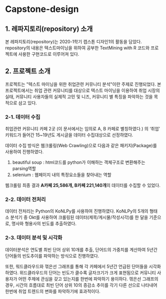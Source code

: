 # Capstone-design
## 1. 레파지토리(repository) 소개
  본 레파지토리(repository)는 2020-1학기 캡스톤 디자인1의 활동을 담았다.
  repository의 내용은 텍스트마이닝을 위하여 공부한 TextMining with R 코드와 프로젝트에 사용한 구현코드로 이루어져 있다. 
  
## 2. 프로젝트 소개
  프로젝트는 "텍스트 마이닝을 위한 취업관련 커뮤니티 분석"이란 주제로 진행되었다. 본 프로젝트에서는 취업 관련 커뮤니티를 대상으로 텍스트 마이닝을 이용하여 취업 시장의 실태, 커뮤니티 사용자들의 실제적 고민 및 니즈, 커뮤니티 별 특징을 파악하는 것을 목적으로 삼고 있다.

### 2-1. 데이터 수집
취업관련 커뮤니티 카페 2곳 (이 문서에서는 임의로 A, B 카페로 별칭하였다.) 의 ‘취업’ 키워드가 들어간 15~19년도 게시글을 데이터 수집대상으로 선정하였다. 

데이터 수집 방식은 웹크롤링(Web Crawling)으로 다음과 같은 패키지(Package)를 사용하여 진행하였다.

1.  beautiful soup : html코드를 python가 이해하는 객체구조로 변환해주는 parsing역할
2.  selenium : 웹페이지 내의 특정요소들을 찾아내는 역할

웹크롤링 최종 결과 **A카페 25,586개, B카페 221,140개**의 데이터를 수집할 수 있었다.

### 2-2. 데이터 전처리
데이터 전처리는 Python의 KoNLPy를 사용하여 진행하였다. KoNLPy의 5개의 형태소 분석기 중 Okt를 사용하여 크롤링된 데이터(제목/게시물/작성시각)를 한 달을 기준으로, 명사와 형용사의 빈도를 추출하였다.

### 2-3. 데이터 분석 및 시각화
데이터분석은 연도별 최빈 단어 상위 10개를 추출, 단어드의 가중치를 계산하여 5년간 단어들의 빈도추이를 파악하는 방식으로 진행하였다. 

또한, 워드클라우드와 꺾은선 그래프를 통해 각 카페에서 5년간 언급된 단어들을 시각화하였다. 위드클라우드의 단어는 빈도가 클수록 글자크기가 크게 표현됨으로 커뮤니티 사용자가 어떤 주제에 관심을 갖고 있는지를 한번에 파악하기 용이하다. 꺾은선 그래프의 경우, 시간의 흐름대로 최빈 단어 상위 10의 증감소 추이를 각기 다른 선으로 나타내어 한번에 취업 트렌드의 변화를 파악하기에 효과적이다.
